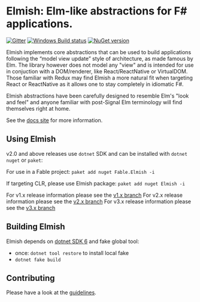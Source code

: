 Elmish: Elm-like abstractions for F# applications.
=======

[![Gitter](https://badges.gitter.im/gitterHQ/gitter.svg)](https://gitter.im/fable-compiler/Fable)
[![Windows Build status](https://ci.appveyor.com/api/projects/status/c8k7a67evgci6ama?svg=true)](https://ci.appveyor.com/project/et1975/elmish)
[![NuGet version](https://badge.fury.io/nu/Fable.Elmish.svg)](https://badge.fury.io/nu/Fable.Elmish)

Elmish implements core abstractions that can be used to build applications following the “model view update” style of architecture, as made famous by Elm.
The library however does not model any "view" and is intended for use in conjuction with a DOM/renderer, like React/ReactNative or VirtualDOM.
Those familiar with Redux may find Elmish a more natural fit when targeting React or ReactNative as it allows one to stay completely in idiomatic F#.


Elmish abstractions have been carefully designed to resemble Elm's "look and feel" and anyone familiar with post-Signal Elm terminology will find themselves right at home.

See the [docs site](https://elmish.github.io/elmish/) for more information.


Using Elmish
------
v2.0 and above releases use `dotnet` SDK and can be installed with `dotnet nuget` or `paket`:

For use in a Fable project:
`paket add nuget Fable.Elmish -i`

If targeting CLR, please use Elmish package:
`paket add nuget Elmish -i`

For v1.x release information please see the [v1.x branch](https://github.com/elmish/elmish/tree/v1.x)
For v2.x release information please see the [v2.x branch](https://github.com/elmish/elmish/tree/v2.x)
For v3.x release information please see the [v3.x branch](https://github.com/elmish/elmish/tree/v3.x)


Building Elmish
------
Elmish depends on [dotnet SDK 6](https://www.microsoft.com/net/download/core) and fake global tool:

* once: `dotnet tool restore` to install local fake
* `dotnet fake build`


Contributing
------
Please have a look at the [guidelines](https://github.com/elmish/elmish/blob/master/.github/CONTRIBUTING.md).
